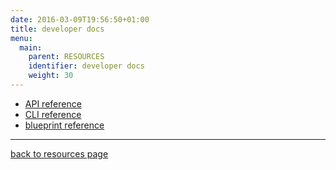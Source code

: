 ```yaml
---
date: 2016-03-09T19:56:50+01:00
title: developer docs
menu:
  main:
    parent: RESOURCES
    identifier: developer docs
    weight: 30
---
```


* [API reference](http://vamp.io/documentation/api-reference/)
* [CLI reference](http://vamp.io/documentation/cli-reference/)
* [blueprint reference](/blueprint/)

---------

[back to resources page](/resources/)